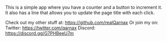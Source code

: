 This is a simple app where you have a counter and a button to increment it.
It also has a line that allows you to update the page title with each click.

Check out my other stuff at: https://github.com/realQarnax
Or join my on:
Twitter: https://twitter.com/qarnax 
Discord: https://discord.gg/G7PHBeeU7m